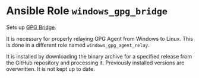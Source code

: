 # Ansible Role `windows_gpg_bridge`

Sets up [GPG Bridge][gpg-bridge].

It is necessary for properly relaying GPG Agent from Windows to Linux. This
is done in a different role named `windows_gpg_agent_relay`.

It is installed by downloading the binary archive for a specified release from
the GitHub repository and processing it. Previously installed versions are
overwritten. It is not kept up to date.

[gpg-bridge]: https://github.com/BusyJay/gpg-bridge
